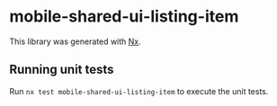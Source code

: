# mobile-shared-ui-listing-item

This library was generated with [Nx](https://nx.dev).

## Running unit tests

Run `nx test mobile-shared-ui-listing-item` to execute the unit tests.
